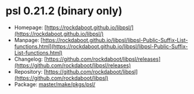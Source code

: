 # psl 0.21.2 (binary only)
 - Homepage: [https://rockdaboot.github.io/libpsl/](https://rockdaboot.github.io/libpsl/)
 - Manpage: [https://rockdaboot.github.io/libpsl/libpsl-Public-Suffix-List-functions.html](https://rockdaboot.github.io/libpsl/libpsl-Public-Suffix-List-functions.html)
 - Changelog: [https://github.com/rockdaboot/libpsl/releases](https://github.com/rockdaboot/libpsl/releases)
 - Repository: [https://github.com/rockdaboot/libpsl](https://github.com/rockdaboot/libpsl)
 - Package: [master/make/pkgs/psl/](https://github.com/Freetz-NG/freetz-ng/tree/master/make/pkgs/psl/)


